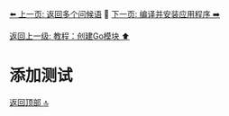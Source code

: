 [⬅️ 上一页: 返回多个问候语](返回多个问候语) 🚦 [下一页: 编译并安装应用程序 ➡️](编译并安装应用程序)

[返回上一级: 教程：创建Go模块 ⬆️](../教程：创建Go模块)

# 添加测试

[返回顶部 🔝](#添加测试)